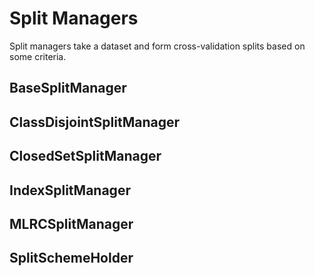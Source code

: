 # Split Managers

Split managers take a dataset and form cross-validation splits based on some criteria.

## BaseSplitManager

## ClassDisjointSplitManager

## ClosedSetSplitManager

## IndexSplitManager

## MLRCSplitManager

## SplitSchemeHolder